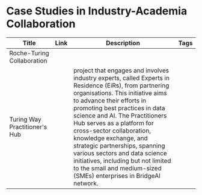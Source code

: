 # Case Studies in Industry-Academia Collaboration
|Title|Link|Description|Tags|
|----|----|----|---|
|Roche-Turing Collaboration||||
|Turing Way Practitioner's Hub||project that engages and involves industry experts, called Experts in Residence (EiRs), from partnering organisations. This initiative aims to advance their efforts in promoting best practices in data science and AI. The Practitioners Hub serves as a platform for cross-sector collaboration, knowledge exchange, and strategic partnerships, spanning various sectors and data science initiatives, including but not limited to the small and medium-sized (SMEs) enterprises in BridgeAI network.||
